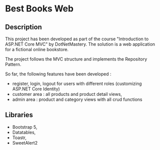 # Best Books Web
## Description

This project has been developed as part of the course "Introduction to ASP.NET Core MVC" by DotNetMastery.
The solution is a web application for a fictional online bookstore.

The project follows the MVC structure and implements the Repository Pattern.

So far, the following features have been developed :
- register, login, logout for users with different roles (customizing ASP.NET Core Identity)
- customer area : all products and product detail views,
- admin area : product and category views with all crud functions

## Libraries 
- Bootstrap 5,
-  Datatables,
-  Toastr,
-  SweetAlert2 
